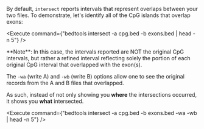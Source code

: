 <script>
import Alert from "../../Alert.svelte";
import Execute from "../../Execute.svelte";
</script>

By default, `intersect` reports intervals that represent overlaps between your two files. To demonstrate, let's identify all of the CpG islands that overlap exons:

<Execute command={"bedtools intersect -a cpg.bed -b exons.bed | head -n 5"} />

<Alert color="info">
	**Note**: In this case, the intervals reported are NOT the original CpG intervals, but rather a refined interval reflecting solely the portion of each original CpG interval that overlapped with the exon(s).
</Alert>

The `-wa` (write A) and `-wb` (write B) options allow one to see the original records from the A and B files that overlapped.

As such, instead of not only showing you **where** the intersections occurred, it shows you **what** intersected.

<Execute command={"bedtools intersect -a cpg.bed -b exons.bed -wa -wb | head -n 5"} />
